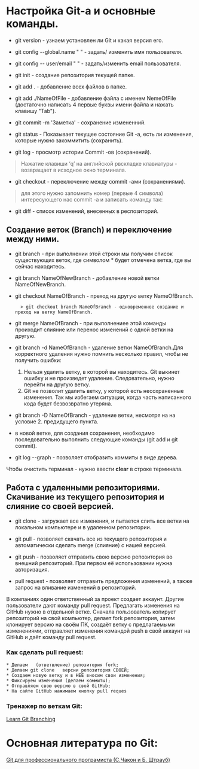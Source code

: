 # Настройка Git-а и основные команды.

* git version - узнаем установлен ли Git и какая версия его.

* git config --global.name "  " - задать/ изменить имя пользователя.

* git config -- user/email "  " - задать/изменить email пользователя.
 
* git init - создание репозитория текущей папке.

* git add . - добавление всех файлов в папке.

* git add ./NameOfFile - добавление файла  с именем NemeOfFile (достаточно написать 4 первые буквы имени файла и нажать клавишу "Tab").

* git commit -m 'Заметка' - сохранение измененний.

* git status - Показывает текущее состояние Git -а, есть ли изменения, которые нужно закоммитить (сохранить).

* git log - просмотр истории Commit -ов (сохранений).
> Нажатие клавиши ‘q’ на английской рвскладке клавиатуры - возвращает в исходное окно терминала.

* git checkout - переключение между commit -ами (сохранениями).
> для этого нужно запомнить номер (первые 4 символа) интересующего нас commit -а и записать команду так:

* git diff - список изменений, внесенных в респозиторий.

## Создание веток (Branch) и переключение между ними.  

* git branch - при выполнении этой строки мы получим список существующих веток, где символом * будет отмечена ветка, где вы сейчас находитесь.

* git branch NameOfNewBranch - добавление новой ветки NameOfNewBranch.

* git checkout NameOfBranch - преход на другую ветку NameOfBranch.

        > git checkout branch NameOfBranch - одновременное создание и преход на ветку NameOfBranch.

* git merge NameOfBranch - при выполнениее этой команды проиходит слияние или перенос изменений с одной ветки на другую.

* git branch -d NameOfBranch - удаление ветки NameOfBranch.Для корректного удаления нужно помнить несколько правил, чтобы не получить ошибки:
    1. Нельзя удалить ветку, в которой вы находитесь. Git выкинет ошибку и не произведет удаление. Следовательно, нужно перейти на другую ветку.
    2. Git не позволит удалить ветку, у которой есть несохраненные изменения. Так мы избегаем ситуации, когда часть написанного кода будет безвозвратно утеряна.

* git branch -D NameOfBranch - удаление ветки, несмотря на на условие 2. предидущего пункта.

* в новой ветке, для создания сохранения, необходимо последовательно выполнить следующие команды (git add и git commit).

* git log --graph - позволяет отобразить коммиты в виде дерева.

Чтобы очистить терминал - нужно ввести **clear** в строке терминала.
 
## Работа с удаленными репозиториями. Скачивание из текущего репозитория и слияние со своей версией.

* git clone - загружает все изменения, и пытается слить все ветки на локальном компьютере и в удаленном репозитории.

* git pull - позволяет скачать все из текущего репозитория и автоматически 
сделать merge (слияние) с нашей версией.

* git push - позволяет отправить свою версию репозитория во внешний репозиторий. При первом её использовании нужна авторизация.

* pull request - позволяет отправить предложения изменений, а также запрос на вливание изменений в репозиторий.

В компаниях один ответственный за проект создает аккаунт. Другие пользователи дают команду pull request. Предлагать изменения на GitHub нужно в отдельной ветке. Сначала пользователь копирует репозиторий на свой компьютер, делает fork репозитория, затем клонирует версию на своём ПК, создаёт ветку с предлагаемыми изменениями, отправляет изменения командой push в свой аккаунт на GitHub и даёт команду pull request. 

### Как сделать **pull request**:
    * Делаем   (ответвление) репозитория fork;
    * Делаем git clone   версии репозитория СВОЕЙ;
    * Создаем новую ветку и в НЕЕ вносим свои изменения;
    * Фиксируем изменения (делаем коммиты);
    * Отправляем свою версию в свой GitHub;
    * На сайте GitHub нажимаем кнопку pull reques

 ### Тренажер по веткам Git: 
 [Learn Git Branching](https://learngitbranching.js.org/?locale=ru_RU)

# Основная литература по Git:
 [Git для профессионального програмиста (С.Чакон и Б. Штрауб)](https://gbcdn.mrgcdn.ru/uploads/asset/4245110/attachment/d4eb8c232f8f2bdf4e42ba7cb49e0c50.pdf) 
